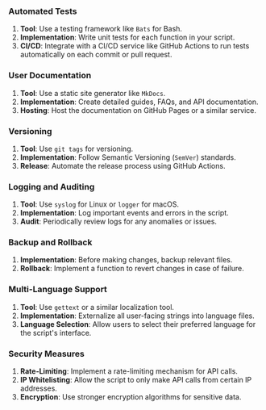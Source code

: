 ### Automated Tests

1. **Tool**: Use a testing framework like `Bats` for Bash.
2. **Implementation**: Write unit tests for each function in your script.
3. **CI/CD**: Integrate with a CI/CD service like GitHub Actions to run tests automatically on each commit or pull request.

### User Documentation

1. **Tool**: Use a static site generator like `MkDocs`.
2. **Implementation**: Create detailed guides, FAQs, and API documentation.
3. **Hosting**: Host the documentation on GitHub Pages or a similar service.

### Versioning

1. **Tool**: Use `git tags` for versioning.
2. **Implementation**: Follow Semantic Versioning (`SemVer`) standards.
3. **Release**: Automate the release process using GitHub Actions.

### Logging and Auditing

1. **Tool**: Use `syslog` for Linux or `logger` for macOS.
2. **Implementation**: Log important events and errors in the script.
3. **Audit**: Periodically review logs for any anomalies or issues.

### Backup and Rollback

1. **Implementation**: Before making changes, backup relevant files.
2. **Rollback**: Implement a function to revert changes in case of failure.

### Multi-Language Support

1. **Tool**: Use `gettext` or a similar localization tool.
2. **Implementation**: Externalize all user-facing strings into language files.
3. **Language Selection**: Allow users to select their preferred language for the script's interface.

### Security Measures

1. **Rate-Limiting**: Implement a rate-limiting mechanism for API calls.
2. **IP Whitelisting**: Allow the script to only make API calls from certain IP addresses.
3. **Encryption**: Use stronger encryption algorithms for sensitive data.
